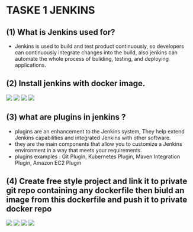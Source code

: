 # TASKE 1 JENKINS

## (1) What is Jenkins used for?
- Jenkins is used to build and test product continuously, so developers can continuously integrate changes into the build, also jenkins can automate the whole process of buliding, testing, and deploying applications.

## (2) Install jenkins with docker image.
![](https://github.com/IbrahimmAdel/DevOps_sprints/blob/main/Jenkins/jenkins_1/screenshots/1.1.png)
![](https://github.com/IbrahimmAdel/DevOps_sprints/blob/main/Jenkins/jenkins_1/screenshots/1.2.png)
![](https://github.com/IbrahimmAdel/DevOps_sprints/blob/main/Jenkins/jenkins_1/screenshots/1.3.png)
![](https://github.com/IbrahimmAdel/DevOps_sprints/blob/main/Jenkins/jenkins_1/screenshots/1.4.png)

## (3) what are plugins in jenkins ?
- plugins are an enhancement to the Jenkins system, They help extend Jenkins capabilities and integrated Jenkins with other software.
- they are the main components that allow you to customize a Jenkins environment in a way that meets your requirements.
- plugins examples : Git Plugin, Kubernetes Plugin, Maven Integration Plugin, Amazon EC2 Plugin

## (4) Create free style project and link it to private git repo containing any dockerfile then biuld an image from this dockerfile and push it to private docker repo 
![](https://github.com/IbrahimmAdel/DevOps_sprints/blob/main/Jenkins/jenkins_1/screenshots/2.1.png)
![](https://github.com/IbrahimmAdel/DevOps_sprints/blob/main/Jenkins/jenkins_1/screenshots/2.2.png)
![](https://github.com/IbrahimmAdel/DevOps_sprints/blob/main/Jenkins/jenkins_1/screenshots/2.3.png)
![](https://github.com/IbrahimmAdel/DevOps_sprints/blob/main/Jenkins/jenkins_1/screenshots/2.4.png)

